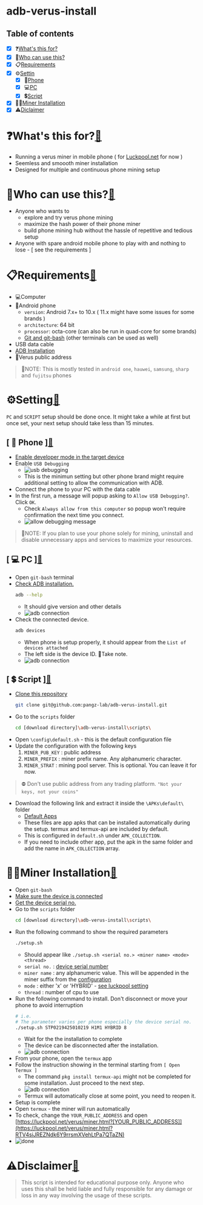 # adb-verus-install
## Table of contents<a name='toc'></a>
- [x] ❓[What's this for?](#what-for)
- [x] 🙈[Who can use this?](#what-use)
- [x] 📋[Requirements](#requirements)
- [x] ⚙️[Settin](#setup)
    - [x] 📱[Phone](#setup-phone)
    - [x] 💻[PC](#setup-pc)
    - [x] 💲[Script](#setup-script)
- [x] 👨‍💻[Miner Installation](#miner-installation)
- [x] ⚠️[Diclaimer](#disclaimer)
# ❓What's this for?<a name='what-for'></a>[🔗](#toc)
* Running a verus miner in mobile phone ( for [Luckpool.net](https://luckpool.net/verus/connect.html) for now )
* Seemless and smoooth miner installation
* Designed for multiple and continuous phone mining setup

# 🙈Who can use this?<a name='what-use'></a>[🔗](#toc)
* Anyone who wants to
    - explore and try verus phone mining
    - maximize the hash power of their phone miner
    - build phone mining hub without the hassle of repetitive and tedious setup
* Anyone with spare android mobile phone to play with and nothing to lose - [ see the requirements ]

# 📋Requirements<a name='requirements'></a>[🔗](#toc)
* 💻Computer
* 📱Android phone
  - `version`: Android 7.x+ to 10.x ( 11.x might have some issues for some brands )
  - `architecture`: 64 bit 
  - `processor`: octa-core (can also be run in quad-core for some brands)
  - [Git and git-bash](https://git-scm.com/downloads) (other terminals can be used as well)
* USB data cable
* [ADB Installation](https://developer.android.com/studio/releases/platform-tools)
* 🔑Verus public address
> 📌NOTE:
> This is mostly tested in `android one`, `hauwei`, `samsung`, `sharp` and `fujitsu` phones


# ⚙️Setting<a name='setup'></a>[🔗](#toc)
`PC` and `SCRIPT` setup should be done once. It might take a while at first but once set, your next setup should take less than 15 minutes.

## [ 📱 Phone ]<a name='setup-phone'></a>[🔗](#toc)
 - [Enable developer mode in the target device](https://duckduckgo.com/?q=how+to+enable+developer+mode+android&t=newext&atb=v286-1&ia=web)
 - Enable `USB Debugging`
    - ![usb debugging](https://github.com/pangz-lab/adb-verus-install/blob/main/scripts/readme_assets/usbdebug.png?raw=true)
    - This is the minimun setting but other phone brand might require additional setting to allow the communication with ADB.
 - Connect the phone to your PC with the data cable
 - In the first run, a message will popup asking to `Allow USB Debugging?`. Click `OK`.
    - Check `Always allow from this computer` so popup won't require confirmation the next time you connect.
    - ![allow debugging message](https://www.howtogeek.com/wp-content/uploads/2016/04/Screenshot_20160419-094818.png)
> 📌NOTE:
> If you plan to use your phone solely for mining, uninstall and disable unnecessary apps and services to maximize your resources.
## [ 💻 PC ]<a name='setup-pc'></a>[🔗](#toc)
 - Open `git-bash` terminal
 - [Check ADB installation.](https://duckduckgo.com/?q=how+to+install+ADB&t=newext&atb=v286-1&ia=web)
    ```bash
    adb --help
    ```
    - It should give version and other details
    - ![adb connection](https://github.com/pangz-lab/adb-verus-install/blob/main/scripts/readme_assets/adb2.png?raw=true)
 - Check the connected device.<a name="Adb-connected-device"></a>
    ```bash
    adb devices
    ```
    - When phone is setup properly, it should appear from the `List of devices attached`
    - The left side is the device ID. 📌Take note. <a name="Adb-device-id"></a>
    - ![adb connection](https://github.com/pangz-lab/adb-verus-install/blob/main/scripts/readme_assets/adb1.png?raw=true)
## [ 💲 Script ]<a name='setup-script'></a>[🔗](#toc)
 - [Clone this repository](https://github.com/pangz-lab/adb-verus-install/tree/main)
    ```bash
    git clone git@github.com:pangz-lab/adb-verus-install.git
    ```
 - Go to the `scripts` folder
    ```bash
    cd [download directory]\adb-verus-install\scripts\
    ```
 - Open `\config\default.sh` - this is the default configuration file
 - Update the configuration with the following keys
    1. `MINER_PUB_KEY` : public address
    2. `MINER_PREFIX` : miner prefix name. Any alphanumeric character. <a name="conf-key-miner-prefix"></a>
    3. `MINER_STRAT` : mining pool server. This is optional. You can leave it for now.

> ⛔️ Don't use public address from any trading platform. `"Not your keys, not your coins"`

 - Download the following link and extract it inside the `\APKs\default\` folder
    - [Default Apps](https://drive.google.com/file/d/1aD-foW03mh0YINDl7_P6AcCv3oj4wDu6/view?usp=sharing)
    - These files are app apks that can be installed automatically during the setup. termux and termux-api are included by default.
    - This is configured in `default.sh` under `APK_COLLECTION`.
    - If you need to include other app, put the apk in the same folder and add the name in `APK_COLLECTION` array.

 # 👨‍💻Miner Installation<a name='miner-installation'></a>[🔗](#toc)
 - Open `git-bash`
 - [Make sure the device is connected](#Adb-connected-device)
 - [Get the device serial no.](#Adb-device-id)
 - Go to the `scripts` folder
    ```bash
    cd [download directory]\adb-verus-install\scripts\
    ```
 - Run the following command to show the required parameters
    ```bash
    ./setup.sh
    ```
    - Should appear like `./setup.sh <serial no.> <miner name> <mode> <thread>`
    - `serial no.` : [device serial number](#Adb-device-id)
    - `miner name` : any alphanumeric value. This will be appended in the miner suffix from the [configuration](#conf-key-miner-prefix)
    - `mode` : either 'x' or 'HYBRID' - [see luckpool setting](https://luckpool.net/verus/connect.html)
    - `thread` : number of cpu to use
 - Run the following command to install. Don't disconnect or move your phone to avoid interruption
    ```bash
    # i.e. 
    # The parameter varies per phone especially the device serial no.
    ./setup.sh STP0219425010219 H1M1 HYBRID 8
    ```
    - Wait for the the installation to complete
    - The device can be disconnected after the installation.
    - ![adb connection](https://github.com/pangz-lab/adb-verus-install/blob/main/scripts/readme_assets/setup1.png?raw=true)
 - From your phone, open the `termux` app
 - Follow the instruction showing in the terminal starting from `[ Open Termux ]`
    - The command `pkg install termux-api` might not be completed for some installation. Just proceed to the next step.
    - ![adb connection](https://github.com/pangz-lab/adb-verus-install/blob/main/scripts/readme_assets/setup2.png?raw=true)
    - Termux will automatically close at some point, you need to reopen it.
 - Setup is complete
 - Open `termux` - the miner will run automatically
 - To check, change the `YOUR_PUBLIC_ADDRESS` and open [https://luckpool.net/verus/miner.html?[YOUR_PUBLIC_ADDRESS]](https://luckpool.net/verus/miner.html?RTV4siJREZNdk6Y9rrsmXVehLtPa7QTaZN)
- ![done](https://images.techhive.com/images/article/2014/01/sheldon_thats_how_its_done-580-100221962-orig.gif)


# ⚠️Disclaimer<a name='disclaimer'></a>[🔗](#toc)
> This script is intended for educational purpose only. Anyone who uses this shall be held liable and fully responsible for any damage or loss in any way involving the usage of these scripts.